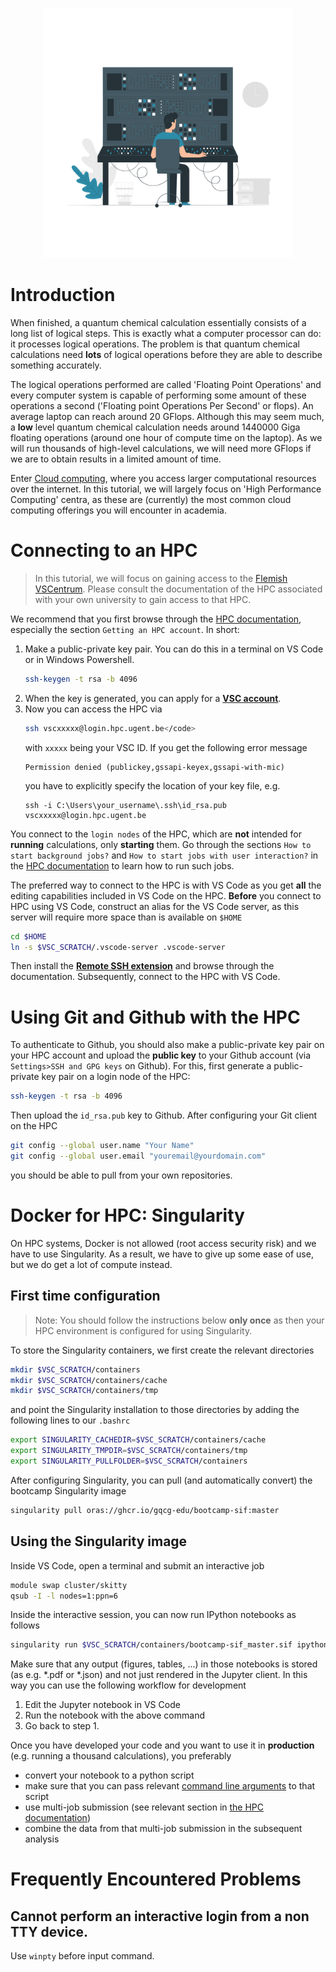 <p align="center">
<img src="../media/hpc.png" width="400">
</p>

# Introduction

When finished, a quantum chemical calculation essentially consists of a long list of logical steps. This is exactly what a computer processor can do: it processes logical operations. The problem is that quantum chemical calculations need **lots** of logical operations before they are able to describe something accurately. 

The logical operations performed are called 'Floating Point Operations' and every computer system is capable of performing some amount of these operations a second ('Floating point Operations Per Second' or flops). An average laptop can reach around 20 GFlops. Although this may seem much, a **low** level quantum chemical calculation needs around 1440000 Giga floating operations (around one hour of compute time on the laptop). As we will run thousands of high-level calculations, we will need more GFlops if we are to obtain results in a limited amount of time.

Enter [Cloud computing](https://en.wikipedia.org/wiki/Cloud_computing), where you access larger computational resources over the internet. In this tutorial, we will largely focus on 'High Performance Computing' centra, as these are (currently) the most common cloud computing offerings you will encounter in academia.

# Connecting to an HPC

> In this tutorial, we will focus on gaining access to the [Flemish VSCentrum](https://www.vscentrum.be/). Please consult the documentation of the HPC associated with your own university to gain access to that HPC.

We recommend that you first browse through the [HPC documentation](https://www.ugent.be/hpc/en/support/documentation.htm), especially the section `Getting an HPC account`. In short:

1. Make a public-private key pair. You can do this in a terminal on VS Code or in Windows Powershell.
    ```bash
    ssh-keygen -t rsa -b 4096
    ```
2. When the key is generated, you can apply for a **[VSC account](https://account.vscentrum.be/)**. 
3. Now you can access the HPC via
    ```bash
    ssh vscxxxxx@login.hpc.ugent.be</code> 
    ```
    with `xxxxx` being your VSC ID. If you get the following error message
    ```
    Permission denied (publickey,gssapi-keyex,gssapi-with-mic)
    ```
    you have to explicitly specify the location of your key file, e.g.
    ```
    ssh -i C:\Users\your_username\.ssh\id_rsa.pub vscxxxxx@login.hpc.ugent.be
    ```

You connect to the `login nodes` of the HPC, which are **not** intended for **running** calculations, only **starting** them. Go through the sections `How to start background jobs?` and `How to start jobs with user interaction?` in the [HPC documentation](https://www.ugent.be/hpc/en/support/documentation.htm) to learn how to run such jobs.

The preferred way to connect to the HPC is with VS Code as you get **all** the editing capabilities included in VS Code on the HPC.  **Before** you connect to HPC using VS Code, construct an alias for the VS Code server, as this server will require more space than is available on `$HOME`
```bash
cd $HOME
ln -s $VSC_SCRATCH/.vscode-server .vscode-server
```
Then install the **[Remote SSH extension](https://code.visualstudio.com/docs/remote/ssh)** and browse through the documentation. Subsequently, connect to the HPC with VS Code.

# Using Git and Github with the HPC

To authenticate to Github, you should also make a public-private key pair on your HPC account and upload the **public key** to your Github account (via `Settings>SSH and GPG keys` on Github). For this, first generate a public-private key pair on a login node of the HPC:
```bash
ssh-keygen -t rsa -b 4096
```
Then upload the `id_rsa.pub` key to Github. After configuring your Git client on the HPC
```bash
git config --global user.name "Your Name"
git config --global user.email "youremail@yourdomain.com"
```
you should be able to pull from your own repositories.

# Docker for HPC: Singularity

On HPC systems, Docker is not allowed (root access security risk) and we have to use Singularity. As a result, we have to give up some ease of use, but we do get a lot of compute instead. 

## First time configuration

> Note: You should follow the instructions below **only once** as then your HPC environment is configured for using Singularity.

To store the Singularity containers, we first create the relevant directories
```bash
mkdir $VSC_SCRATCH/containers
mkdir $VSC_SCRATCH/containers/cache
mkdir $VSC_SCRATCH/containers/tmp
```
and point the Singularity installation to those directories by adding the following lines to our `.bashrc`
```bash
export SINGULARITY_CACHEDIR=$VSC_SCRATCH/containers/cache 
export SINGULARITY_TMPDIR=$VSC_SCRATCH/containers/tmp 
export SINGULARITY_PULLFOLDER=$VSC_SCRATCH/containers
```
After configuring Singularity, you can pull (and automatically convert) the bootcamp Singularity image 
```bash
singularity pull oras://ghcr.io/gqcg-edu/bootcamp-sif:master
```

## Using the Singularity image

Inside VS Code, open a terminal and submit an interactive job
```bash
module swap cluster/skitty
qsub -I -l nodes=1:ppn=6
```
Inside the interactive session, you can now run IPython notebooks as follows
```bash
singularity run $VSC_SCRATCH/containers/bootcamp-sif_master.sif ipython -c "%run ${notebook}.ipynb"
```
Make sure that any output (figures, tables, ...) in those notebooks is stored (as e.g. *.pdf or *.json) and not just rendered in the Jupyter client. In this way you can use the following workflow for development
1. Edit the Jupyter notebook in VS Code
2. Run the notebook with the above command
3. Go back to step 1.

Once you have developed your code and you want to use it in **production** (e.g. running a thousand calculations), you preferably
* convert your notebook to a python script
* make sure that you can pass relevant [command line arguments](https://docs.python.org/3/library/argparse.html) to that script
* use multi-job submission (see relevant section in [the HPC documentation](https://www.ugent.be/hpc/en/support/documentation.htm))
* combine the data from that multi-job submission in the subsequent analysis

# Frequently Encountered Problems

## Cannot perform an interactive login from a non TTY device.

Use `winpty` before input command.

